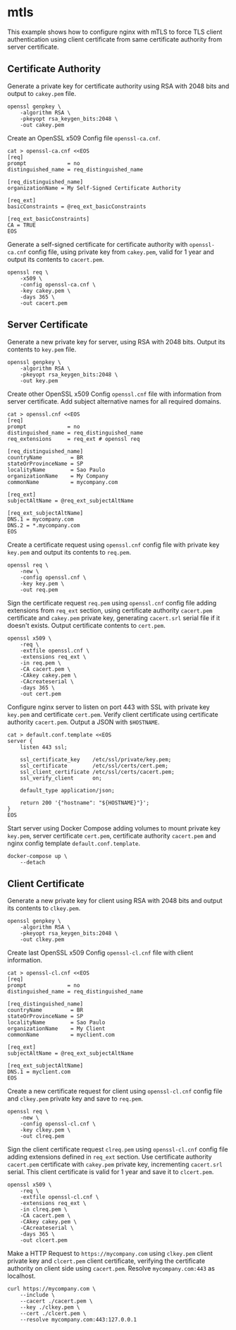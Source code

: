 # mtls

This example shows how to configure nginx with mTLS to force TLS client
authentication using client certificate from same certificate authority from
server certificate.

## Certificate Authority

Generate a private key for certificate authority using RSA with 2048 bits and
output to `cakey.pem` file.

```
openssl genpkey \
    -algorithm RSA \
    -pkeyopt rsa_keygen_bits:2048 \
    -out cakey.pem
```

Create an OpenSSL x509 Config file `openssl-ca.cnf`.

```
cat > openssl-ca.cnf <<EOS
[req]
prompt             = no
distinguished_name = req_distinguished_name

[req_distinguished_name]
organizationName = My Self-Signed Certificate Authority

[req_ext]
basicConstraints = @req_ext_basicConstraints

[req_ext_basicConstraints]
CA = TRUE
EOS
```

Generate a self-signed certificate for certificate authority with
`openssl-ca.cnf` config file, using private key from `cakey.pem`, valid for 1
year and output its contents to `cacert.pem`.

```
openssl req \
    -x509 \
    -config openssl-ca.cnf \
    -key cakey.pem \
    -days 365 \
    -out cacert.pem
```

## Server Certificate

Generate a new private key for server, using RSA with 2048 bits. Output its
contents to `key.pem` file.

```
openssl genpkey \
    -algorithm RSA \
    -pkeyopt rsa_keygen_bits:2048 \
    -out key.pem
```

Create other OpenSSL x509 Config `openssl.cnf` file with information from server
certificate. Add subject alternative names for all required domains.

```
cat > openssl.cnf <<EOS
[req]
prompt             = no
distinguished_name = req_distinguished_name
req_extensions     = req_ext # openssl req

[req_distinguished_name]
countryName         = BR
stateOrProvinceName = SP
localityName        = Sao Paulo
organizationName    = My Company
commonName          = mycompany.com

[req_ext]
subjectAltName = @req_ext_subjectAltName

[req_ext_subjectAltName]
DNS.1 = mycompany.com
DNS.2 = *.mycompany.com
EOS
```

Create a certificate request using `openssl.cnf` config file with private key
`key.pem` and output its contents to `req.pem`.

```
openssl req \
    -new \
    -config openssl.cnf \
    -key key.pem \
    -out req.pem
```

Sign the certificate request `req.pem` using `openssl.cnf` config file adding
extensions from `req_ext` section, using certificate authority `cacert.pem`
certificate and `cakey.pem` private key, generating `cacert.srl` serial file if
it doesn't exists. Output certificate contents to `cert.pem`.

```
openssl x509 \
    -req \
    -extfile openssl.cnf \
    -extensions req_ext \
    -in req.pem \
    -CA cacert.pem \
    -CAkey cakey.pem \
    -CAcreateserial \
    -days 365 \
    -out cert.pem
```

Configure nginx server to listen on port 443 with SSL with private key `key.pem`
and certificate `cert.pem`. Verify client certificate using certificate
authority `cacert.pem`. Output a JSON with `$HOSTNAME`.

```
cat > default.conf.template <<EOS
server {
    listen 443 ssl;

    ssl_certificate_key    /etc/ssl/private/key.pem;
    ssl_certificate        /etc/ssl/certs/cert.pem;
    ssl_client_certificate /etc/ssl/certs/cacert.pem;
    ssl_verify_client      on;

    default_type application/json;

    return 200 '{"hostname": "${HOSTNAME}"}';
}
EOS
```

Start server using Docker Compose adding volumes to mount private key `key.pem`,
server certificate `cert.pem`, certificate authority `cacert.pem` and nginx
config template `default.conf.template`.

```
docker-compose up \
    --detach
```

## Client Certificate

Generate a new private key for client using RSA with 2048 bits and output its
contents to `clkey.pem`.

```
openssl genpkey \
    -algorithm RSA \
    -pkeyopt rsa_keygen_bits:2048 \
    -out clkey.pem
```

Create last OpenSSL x509 Config `openssl-cl.cnf` file with client information.

```
cat > openssl-cl.cnf <<EOS
[req]
prompt             = no
distinguished_name = req_distinguished_name

[req_distinguished_name]
countryName         = BR
stateOrProvinceName = SP
localityName        = Sao Paulo
organizationName    = My Client
commonName          = myclient.com

[req_ext]
subjectAltName = @req_ext_subjectAltName

[req_ext_subjectAltName]
DNS.1 = myclient.com
EOS
```

Create a new certificate request for client using `openssl-cl.cnf` config file
and `clkey.pem` private key and save to `req.pem`.

```
openssl req \
    -new \
    -config openssl-cl.cnf \
    -key clkey.pem \
    -out clreq.pem
```

Sign the client certificate request `clreq.pem` using `openssl-cl.cnf` config
file adding extensions defined in `req_ext` section. Use certificate authority
`cacert.pem` certificate with `cakey.pem` private key, incrementing `cacert.srl`
serial. This client certificate is valid for 1 year and save it to `clcert.pem`.

```
openssl x509 \
    -req \
    -extfile openssl-cl.cnf \
    -extensions req_ext \
    -in clreq.pem \
    -CA cacert.pem \
    -CAkey cakey.pem \
    -CAcreateserial \
    -days 365 \
    -out clcert.pem
```

Make a HTTP Request to `https://mycompany.com` using `clkey.pem` client private
key and `clcert.pem` client certificate, verifying the certificate authority on
client side using `cacert.pem`. Resolve `mycompany.com:443` as localhost.

```
curl https://mycompany.com \
    --include \
    --cacert ./cacert.pem \
    --key ./clkey.pem \
    --cert ./clcert.pem \
    --resolve mycompany.com:443:127.0.0.1
```
